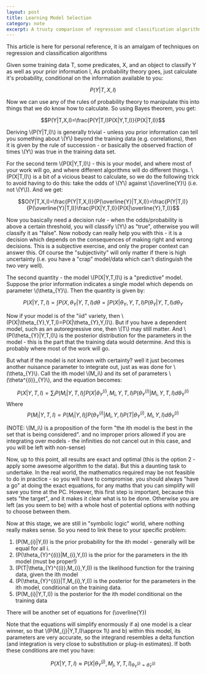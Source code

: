 ```yaml
---
layout: post
title: Learning Model Selection
category: note
excerpt: A trusty comparison of regression and classification algorithms
---
```

<div class=txt>

<p>This article is here for personal reference, it is an amalgam of techniques on regression and classification algorithms</p>

<p>Given some training data T, some predicates, X, and an object to classify Y as well as your prior information I, As probability theory goes, just calculate it's probability, conditional on the information available to you:</p>

$$P(Y|T,X,I)$$

<p>Now we can use any of the rules of probability theory to manipulate this into things that we do know how to calculate.  So using Bayes theorem, you get:</p>

$$P(Y|T,X,I)=\frac{P(Y|T,I)P(X|Y,T,I)}{P(X|T,I)}$$

<p>Deriving \(P(Y|T,I)\) is generally trivial - unless you prior information can tell you something about \(Y\) beyond the training data (e.g. correlations), then it is given by the rule of succession - or basically the observed fraction of times \(Y\) was true in the training data set.</p>

<p>For the second term \(P(X|Y,T,I)\) - this is your model, and where most of your work will go, and where different algorithms will do different things.  \(P(X|T,I)\) is a bit of a vicious beast to calculate, so we do the following trick to avoid having to do this: take the odds of \(Y\) against \(\overline{Y}\) (i.e. not \(Y\)). And we get:</p>

$$O(Y|T,X,I)=\frac{P(Y|T,X,I)}{P(\overline{Y}|T,X,I)}=\frac{P(Y|T,I)}{P(\overline{Y}|T,I)}\frac{P(X|Y,T,I)}{P(X|\overline{Y},T,I)}$$

<p>Now you basically need a decision rule - when the odds/probability is above a certain threshold, you will classify \(Y\) as "true", otherwise you will classify it as "false".  Now nobody can really help you with this - it is a decision which depends on the consequences of making right and wrong decisions.  This is a subjective exercise, and only the proper context can answer this.  Of course the "subjectivity" will only matter if there is high uncertainty (i.e. you have a "crap" model/data which can't distinguish the two very well).</p>

<p>The second quantity - the model \(P(X|Y,T,I)\) is a "predictive" model.  Suppose the prior information indicates a single model which depends on parameter \(\theta_{Y}\).  Then the quantity is given by:</p>

$$P(X|Y,T,I)=\int P(X,\theta_{Y}|Y,T,I) d\theta = \int P(X|\theta_{Y},Y,T,I)P(\theta_{Y}|Y,T,I) d\theta_{Y}$$

<p>Now if your model is of the "iid" variety, then \(P(X|\theta_{Y},Y,T,I)=P(X|\theta_{Y},Y,I)\).  But if you have a dependent model, such as an autoregressive one, then \(T\) may still matter.  And \(P(\theta_{Y}|Y,T,I)\) is the posterior distribution for the parameters in the model - this is the part that the training data would determine.  And this is probably where most of the work will go.</p>

<p>But what if the model is not known with certainty?  well it just becomes another nuisance parameter to integrate out, just as was done for \(\theta_{Y}\).  Call the ith model \(M_i\) and its set of parameters \(\theta^{(i)}_{Y}\), and the equation becomes:</p>

$$P(X|Y,T,I)= \sum_{i}P(M_{i}|Y,T,I)\int P(X|\theta_{Y}^{(i)},M_{i},Y,T,I)P(\theta_{Y}^{(i)}|M_{i},Y,T,I) d\theta_{Y}^{(i)}$$
Where
$$P(M_{i}|Y,T,I)=P(M_{i}|Y,I)\int P(\theta_{Y}^{(i)}|M_{i},Y,I)P(T|\theta_{Y}^{(i)},M_{i},Y,I) d\theta_{Y}^{(i)}$$

<p>(NOTE: \(M_i\) is a proposition of the form "the ith model is the best in the set that is being considered". and no improper priors allowed if you are integrating over models - the infinities do not cancel out in this case, and you will be left with non-sense)</p>

<p>Now, up to this point, all results are exact and optimal (this is the option 2 - apply some awesome algorithm to the data).  But this a daunting task to undertake.  In the real world, the mathematics required may be not feasible to do in practice - so you will have to compromise.  you should always "have a go" at doing the exact equations, for any maths that you can simplify will save you time at the PC.  However, this first step is important, because this sets "the target", and it makes it clear what is to be done.  Otherwise you are left (as you seem to be) with a whole host of potential options with nothing to choose between them.</p>

<p>Now at this stage, we are still in "symbolic logic" world, where nothing really makes sense.  So you need to link these to your specific problem:</p>

 1. \(P(M_{i}|Y,I)\) is the prior probability for the ith model - generally will be equal for all i.
 2. \(P(\theta_{Y}^{(i)}|M_{i},Y,I)\) is the prior for the parameters in the ith model (must be proper!)
 3. \(P(T|\theta_{Y}^{(i)},M_{i},Y,I)\) is the likelihood function for the training data, given the ith model
 4. \(P(\theta_{Y}^{(i)}|T,M_{i},Y,I)\) is the posterior for the parameters in the ith model, conditional on the training data.
 5. \(P(M_{i}|Y,T,I)\) is the posterior for the ith model conditional on the training data

There will be another set of equations for \(\overline{Y}\)

<p>Note that the equations will simplify enormously if a) one model is a clear winner, so that \(P(M_{j}|Y,T,I)\approx 1\) and b) within this model, its parameters are very accurate, so the integrand resembles a delta function (and integration is very close to substitution or plug-in estimates).  If both these conditions are met you have:</p>

$$P(X|Y,T,I)\approx P(X|\theta_{Y}^{(j)},M_{j},Y,T,I)_{\theta_{Y}^{(j)}=\hat{\theta}_{Y}^{(j)}}$$

</div>


